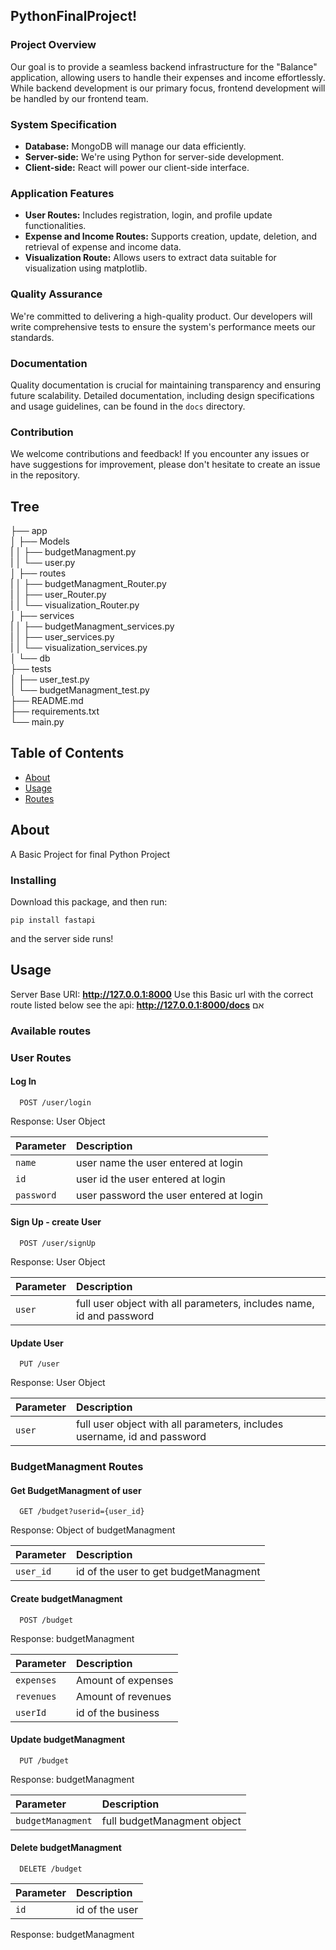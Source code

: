 ## PythonFinalProject!

### Project Overview

Our goal is to provide a seamless backend infrastructure for the "Balance" application, allowing users to handle their expenses and income effortlessly. While backend development is our primary focus, frontend development will be handled by our frontend team.

### System Specification

- **Database:** MongoDB will manage our data efficiently.
- **Server-side:** We're using Python for server-side development.
- **Client-side:** React will power our client-side interface.

### Application Features

- **User Routes:** Includes registration, login, and profile update functionalities.
- **Expense and Income Routes:** Supports creation, update, deletion, and retrieval of expense and income data.
- **Visualization Route:** Allows users to extract data suitable for visualization using matplotlib.

### Quality Assurance

We're committed to delivering a high-quality product. Our developers will write comprehensive tests to ensure the system's performance meets our standards.

### Documentation

Quality documentation is crucial for maintaining transparency and ensuring future scalability. Detailed documentation, including design specifications and usage guidelines, can be found in the `docs` directory.

### Contribution

We welcome contributions and feedback! If you encounter any issues or
have suggestions for improvement, please don't hesitate to create an issue in the repository.

## Tree
├── app\
│   ├── Models\
|   │   ├── budgetManagment.py\
|   │   └── user.py\
│   ├── routes\
|   │   ├── budgetManagment_Router.py\
|   │   ├── user_Router.py\
|   │   └── visualization_Router.py\
│   ├── services\
|   │   ├── budgetManagment_services.py\
|   │   ├── user_services.py\
|   │   └── visualization_services.py\
│   └── db\
├── tests\
│   ├── user_test.py\
│   └── budgetManagment_test.py\
├── README.md\
├── requirements.txt\
└── main.py
 

## Table of Contents

- [About](#about)
- [Usage](#usage)
- [Routes](#routes)

## About <a name = "about"></a>

A Basic Project for final Python Project

### Installing

Download this package, and then run:

```
pip install fastapi
```
and the server side runs!


## Usage <a name = "usage"></a>

Server Base URI:  <b>http://127.0.0.1:8000</b>
Use this Basic url with the correct route listed below 
see the api: <b>http://127.0.0.1:8000/docs</b>
אם
### Available routes <a name = "routes"></a>

### User Routes

#### Log In  

```http
  POST /user/login
```  
Response: User Object

| Parameter             |  Description                  |
| :----------------     |  :-------------------------   |
| `name`                |  user name the user entered at login |
| `id`                  |  user id the user entered at login |
| `password`            |  user password the user entered at login |

#### Sign Up - create User  

```http
  POST /user/signUp
``` 
Response: User Object 

| Parameter             |  Description                  |
| :----------------     |  :-------------------------   |
| `user`                |  full user object with all parameters, includes name, id and password|

#### Update User

```http
  PUT /user
``` 
Response: User Object 

| Parameter             |  Description                  |
| :----------------     |  :-------------------------   |
| `user`                |  full user object with all parameters, includes username, id and password|

### BudgetManagment Routes

#### Get BudgetManagment of user

```http
  GET /budget?userid={user_id}
```

Response: Object of budgetManagment

| Parameter             |  Description                  |
| :----------------     |  :-------------------------   |
| `user_id`                | id of the user to get budgetManagment|

#### Create budgetManagment

```http
  POST /budget
```

Response: budgetManagment

| Parameter             |  Description                  |
| :----------------     |  :-------------------------   |
| `expenses`                | Amount of expenses|
| `revenues`                | Amount of revenues|
| `userId`                  | id of the business|

#### Update budgetManagment

```http
  PUT /budget
```

Response: budgetManagment

| Parameter             |  Description                  |
| :----------------     |  :-------------------------   |
| `budgetManagment`             | full budgetManagment object |

#### Delete budgetManagment

```http
  DELETE /budget
```

| Parameter             |  Description                  |
| :----------------     |  :-------------------------   |
| `id`                | id of the user|

Response: budgetManagment
